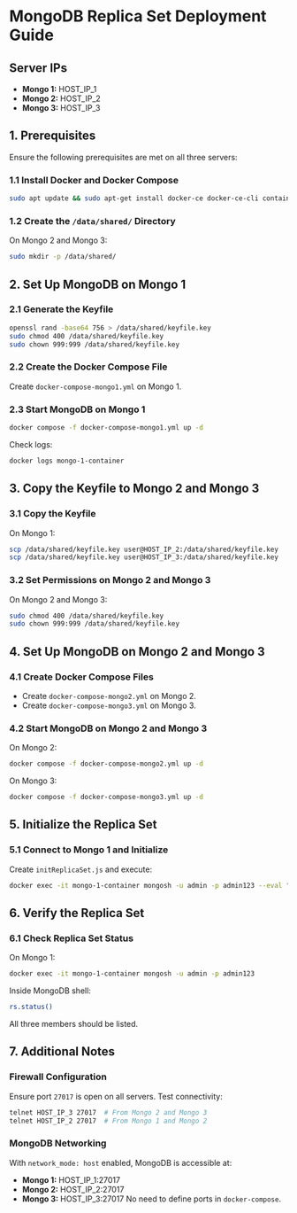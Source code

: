 # MongoDB Replica Set Deployment Guide

## Server IPs
- **Mongo 1:** HOST_IP_1
- **Mongo 2:** HOST_IP_2
- **Mongo 3:** HOST_IP_3

## 1. Prerequisites

Ensure the following prerequisites are met on all three servers:

### 1.1 Install Docker and Docker Compose
```sh
sudo apt update && sudo apt-get install docker-ce docker-ce-cli containerd.io docker-buildx-plugin docker-compose-plugin
```

### 1.2 Create the `/data/shared/` Directory
On Mongo 2 and Mongo 3:
```sh
sudo mkdir -p /data/shared/
```

## 2. Set Up MongoDB on Mongo 1

### 2.1 Generate the Keyfile
```sh
openssl rand -base64 756 > /data/shared/keyfile.key
sudo chmod 400 /data/shared/keyfile.key
sudo chown 999:999 /data/shared/keyfile.key
```

### 2.2 Create the Docker Compose File
Create `docker-compose-mongo1.yml` on Mongo 1.

### 2.3 Start MongoDB on Mongo 1
```sh
docker compose -f docker-compose-mongo1.yml up -d
```
Check logs:
```sh
docker logs mongo-1-container
```

## 3. Copy the Keyfile to Mongo 2 and Mongo 3

### 3.1 Copy the Keyfile
On Mongo 1:
```sh
scp /data/shared/keyfile.key user@HOST_IP_2:/data/shared/keyfile.key
scp /data/shared/keyfile.key user@HOST_IP_3:/data/shared/keyfile.key
```

### 3.2 Set Permissions on Mongo 2 and Mongo 3
On Mongo 2 and Mongo 3:
```sh
sudo chmod 400 /data/shared/keyfile.key
sudo chown 999:999 /data/shared/keyfile.key
```

## 4. Set Up MongoDB on Mongo 2 and Mongo 3

### 4.1 Create Docker Compose Files
- Create `docker-compose-mongo2.yml` on Mongo 2.
- Create `docker-compose-mongo3.yml` on Mongo 3.

### 4.2 Start MongoDB on Mongo 2 and Mongo 3
On Mongo 2:
```sh
docker compose -f docker-compose-mongo2.yml up -d
```
On Mongo 3:
```sh
docker compose -f docker-compose-mongo3.yml up -d
```

## 5. Initialize the Replica Set

### 5.1 Connect to Mongo 1 and Initialize
Create `initReplicaSet.js` and execute:
```sh
docker exec -it mongo-1-container mongosh -u admin -p admin123 --eval "$(cat initReplicaSet.js)"
```

## 6. Verify the Replica Set

### 6.1 Check Replica Set Status
On Mongo 1:
```sh
docker exec -it mongo-1-container mongosh -u admin -p admin123
```
Inside MongoDB shell:
```sh
rs.status()
```
All three members should be listed.

## 7. Additional Notes

### Firewall Configuration
Ensure port `27017` is open on all servers. Test connectivity:
```sh
telnet HOST_IP_3 27017  # From Mongo 2 and Mongo 3
telnet HOST_IP_2 27017  # From Mongo 1 and Mongo 2
```

### MongoDB Networking
With `network_mode: host` enabled, MongoDB is accessible at:
- **Mongo 1:** HOST_IP_1:27017
- **Mongo 2:** HOST_IP_2:27017
- **Mongo 3:** HOST_IP_3:27017
No need to define ports in `docker-compose`.